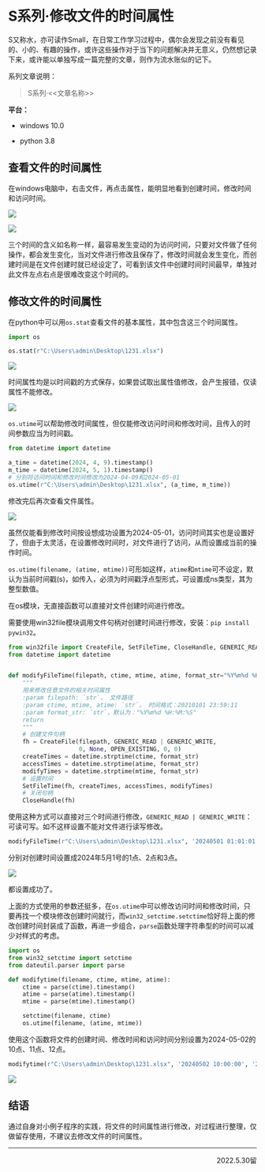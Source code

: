 # S系列·修改文件的时间属性

S又称水，亦可读作Small，在日常工作学习过程中，偶尔会发现之前没有看见的、小的、有趣的操作，或许这些操作对于当下的问题解决并无意义，仍然想记录下来，或许能以单独写成一篇完整的文章，则作为流水账似的记下。  

系列文章说明：  

> S系列·<<文章名称>>  

**平台：**  

- windows  10.0  

- python  3.8   

## 查看文件的时间属性

在windows电脑中，右击文件，再点击属性，能明显地看到创建时间，修改时间和访问时间。  

![](https://s2.loli.net/2022/05/30/5sCUzVg9DoYXBNL.png)  

![](https://s2.loli.net/2022/05/30/9JdEmAY516TDtKf.png)  

三个时间的含义如名称一样，最容易发生变动的为访问时间，只要对文件做了任何操作，都会发生变化，当对文件进行修改且保存了，修改时间就会发生变化，而创建时间是在文件创建时就已经设定了，可看到该文件中创建时间时间最早，单独对此文件左点右点是很难改变这个时间的。  

## 修改文件的时间属性

在python中可以用`os.stat`查看文件的基本属性，其中包含这三个时间属性。  

```python
import os

os.stat(r"C:\Users\admin\Desktop\1231.xlsx")
```

![](https://s2.loli.net/2022/05/30/tgHuKBPDopXjsWI.png)  

时间属性均是以时间戳的方式保存，如果尝试取出属性值修改，会产生报错，仅读属性不能修改。  

![](https://s2.loli.net/2022/05/30/Ld52nGw3NRIZQFi.png)  

`os.utime`可以帮助修改时间属性，但仅能修改访问时间和修改时间，且传入的时间参数应当为时间戳。

```python
from datetime import datetime

a_time = datetime(2024, 4, 9).timestamp()
m_time = datetime(2024, 5, 1).timestamp()
# 分别将访问时间和修改时间修改为2024-04-09和2024-05-01
os.utime(r"C:\Users\admin\Desktop\1231.xlsx", (a_time, m_time))
```

修改完后再次查看文件属性。  

![](https://s2.loli.net/2022/05/30/ZravsqiU8gl3ouY.png)  

虽然仅能看到修改时间按设想成功设置为2024-05-01，访问时间其实也是设置好了，但由于太灵活，在设置修改时间时，对文件进行了访问，从而设置成当前的操作时间。  

`os.utime(filename, (atime, mtime))`可形如这样，`atime`和`mtime`可不设定，默认为当前时间戳(s)，如传入，必须为时间戳浮点型形式，可设置成ns类型，其为整型数值。  

在os模块，无直接函数可以直接对文件创建时间进行修改。  

需要使用win32file模块调用文件句柄对创建时间进行修改，安装：`pip install pywin32`。  

```python
from win32file import CreateFile, SetFileTime, CloseHandle, GENERIC_READ, GENERIC_WRITE, OPEN_EXISTING
from datetime import datetime


def modifyFileTime(filepath, ctime, mtime, atime, format_str="%Y%m%d %H:%M:%S"):
    """
    用来修改任意文件的相关时间属性
    :param filepath: `str`， 文件路径
    :param ctime, mtime, atime: `str`， 时间格式：20210101 23:59:11
    :param format_str: `str`，默认为："%Y%m%d %H:%M:%S"
    return
    """
    # 创建文件句柄
    fh = CreateFile(filepath, GENERIC_READ | GENERIC_WRITE,
                    0, None, OPEN_EXISTING, 0, 0)
    createTimes = datetime.strptime(ctime, format_str)
    accessTimes = datetime.strptime(atime, format_str)
    modifyTimes = datetime.strptime(mtime, format_str)
    # 设置时间
    SetFileTime(fh, createTimes, accessTimes, modifyTimes)
    # 关闭句柄
    CloseHandle(fh)
```

使用这种方式可以直接对三个时间进行修改，`GENERIC_READ | GENERIC_WRITE`：可读可写。如不这样设置不能对文件进行读写修改。  

```python
modifyFileTime(r"C:\Users\admin\Desktop\1231.xlsx", '20240501 01:01:01', '20240501 02:01:01', '20240501 03:01:01')
```

分别对创建时间设置成2024年5月1号的1点、2点和3点。  

![](https://s2.loli.net/2022/05/30/fQIldDRMSN1b93C.png)  

都设置成功了。  

上面的方式使用的参数还挺多，在`os.utime`中可以修改访问时间和修改时间，只要再找一个模块修改创建时间就行，而`win32_setctime.setctime`恰好将上面的修改创建时间封装成了函数，再进一步组合，`parse`函数处理字符串型的时间可以减少对样式的考虑。  

```python
import os
from win32_setctime import setctime
from dateutil.parser import parse

def modifytime(filename, ctime, mtime, atime):
    ctime = parse(ctime).timestamp()
    atime = parse(atime).timestamp()
    mtime = parse(mtime).timestamp()

    setctime(filename, ctime)
    os.utime(filename, (atime, mtime))
```

使用这个函数将文件的创建时间、修改时间和访问时间分别设置为2024-05-02的10点、11点、12点。  

```python
modifytime(r"C:\Users\admin\Desktop\1231.xlsx", '20240502 10:00:00', '20240502 11:00:00', '20240502 12:00:00')
```

![](https://s2.loli.net/2022/05/30/PQvjDkW4MLp1RCG.png)  

## 结语

通过自身对小例子程序的实践，将文件的时间属性进行修改，对过程进行整理，仅做留存使用，不建议去修改文件的时间属性。  

---

<p align="right">2022.5.30留</p>

